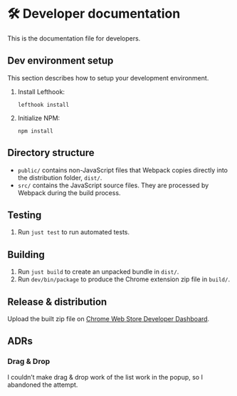 # 🛠️ Developer documentation

This is the documentation file for developers.

## Dev environment setup

This section describes how to setup your development environment.

1. Install Lefthook:

    ```shell
    lefthook install
    ```

1. Initialize NPM:

    ```shell
    npm install
    ```

## Directory structure

- `public/` contains non-JavaScript files that Webpack copies directly into the
  distribution folder, `dist/`.
- `src/` contains the JavaScript source files. They are processed by Webpack
  during the build process.

## Testing

1. Run `just test` to run automated tests.

## Building

1. Run `just build` to create an unpacked bundle in `dist/`.
2. Run `dev/bin/package` to produce the Chrome extension zip file in `build/`.

## Release & distribution

Upload the built zip file on
[Chrome Web Store Developer Dashboard](https://chrome.google.com/webstore/devconsole).

## ADRs

### Drag & Drop

I couldn’t make drag & drop work of the list work in the popup, so I abandoned
the attempt.
